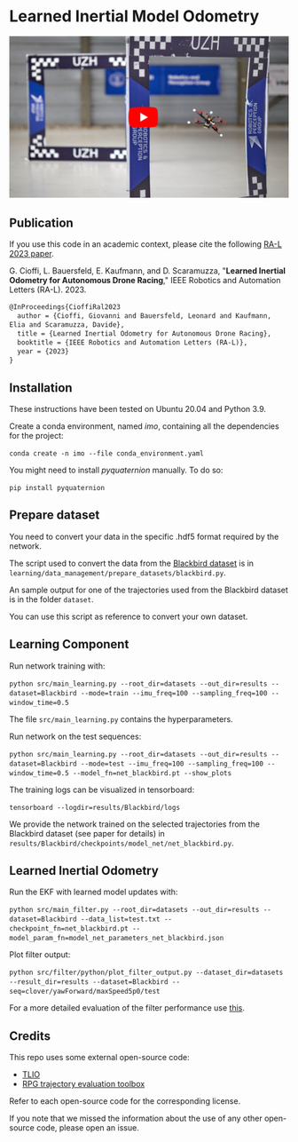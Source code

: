 # Learned Inertial Model Odometry

[![Learned Inertial Model Odometry](img/intro_github.png)](https://youtu.be/DHQzaDVWXrc)

## Publication
If you use this code in an academic context, please cite the following [RA-L 2023 paper](http://rpg.ifi.uzh.ch/docs/RAL2023_Cioffi.pdf).

G. Cioffi, L. Bauersfeld, E. Kaufmann, and D. Scaramuzza,
"**Learned Inertial Odometry for Autonomous Drone Racing**,"
IEEE Robotics and Automation Letters (RA-L). 2023.

```
@InProceedings{CioffiRal2023
  author = {Cioffi, Giovanni and Bauersfeld, Leonard and Kaufmann, Elia and Scaramuzza, Davide},
  title = {Learned Inertial Odometry for Autonomous Drone Racing},
  booktitle = {IEEE Robotics and Automation Letters (RA-L)},
  year = {2023}
}
```

## Installation

These instructions have been tested on Ubuntu 20.04 and Python 3.9.

Create a conda environment, named *imo*, containing all the dependencies for the project:

```conda create -n imo --file conda_environment.yaml```

You might need to install *pyquaternion* manually. To do so: 

```pip install pyquaternion```

## Prepare dataset

You need to convert your data in the specific .hdf5 format required by the network.

The script used to convert the data from the [Blackbird dataset](https://github.com/mit-aera/Blackbird-Dataset) is in 
```learning/data_management/prepare_datasets/blackbird.py```.

An sample output for one of the trajectories used from the Blackbird dataset is in the folder ```dataset```.

You can use this script as reference to convert your own dataset.

## Learning Component

Run network training with:

```python src/main_learning.py --root_dir=datasets --out_dir=results --dataset=Blackbird --mode=train --imu_freq=100 --sampling_freq=100 --window_time=0.5```

The file ```src/main_learning.py``` contains the hyperparameters.

Run network on the test sequences:

```python src/main_learning.py --root_dir=datasets --out_dir=results --dataset=Blackbird --mode=test --imu_freq=100 --sampling_freq=100 --window_time=0.5 --model_fn=net_blackbird.pt --show_plots```

The training logs can be visualized in tensorboard:

```tensorboard --logdir=results/Blackbird/logs```

We provide the network trained on the selected trajectories from the Blackbird dataset (see paper for details) in ```results/Blackbird/checkpoints/model_net/net_blackbird.py```.

## Learned Inertial Odometry

Run the EKF with learned model updates with:

```python src/main_filter.py --root_dir=datasets --out_dir=results --dataset=Blackbird --data_list=test.txt --checkpoint_fn=net_blackbird.pt --model_param_fn=model_net_parameters_net_blackbird.json```

Plot filter output: 

```python src/filter/python/plot_filter_output.py --dataset_dir=datasets --result_dir=results --dataset=Blackbird --seq=clover/yawForward/maxSpeed5p0/test```

For a more detailed evaluation of the filter performance use [this](https://github.com/uzh-rpg/rpg_trajectory_evaluation). 

## Credits

This repo uses some external open-source code:

* [TLIO](https://github.com/CathIAS/TLIO)
* [RPG trajectory evaluation toolbox](https://github.com/uzh-rpg/rpg_trajectory_evaluation)

Refer to each open-source code for the corresponding license.

If you note that we missed the information about the use of any other open-source code, please open an issue.
